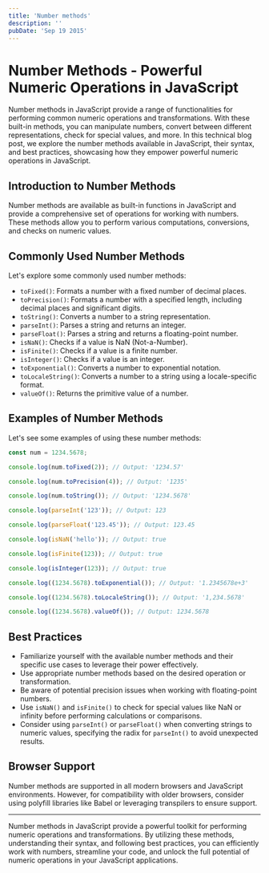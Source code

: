 ```yaml
---
title: 'Number methods'
description: ''
pubDate: 'Sep 19 2015'
---
```


# Number Methods - Powerful Numeric Operations in JavaScript

Number methods in JavaScript provide a range of functionalities for performing common numeric operations and transformations. With these built-in methods, you can manipulate numbers, convert between different representations, check for special values, and more. In this technical blog post, we explore the number methods available in JavaScript, their syntax, and best practices, showcasing how they empower powerful numeric operations in JavaScript.

## Introduction to Number Methods

Number methods are available as built-in functions in JavaScript and provide a comprehensive set of operations for working with numbers. These methods allow you to perform various computations, conversions, and checks on numeric values.

## Commonly Used Number Methods

Let's explore some commonly used number methods:

-   `toFixed()`: Formats a number with a fixed number of decimal places.
-   `toPrecision()`: Formats a number with a specified length, including decimal places and significant digits.
-   `toString()`: Converts a number to a string representation.
-   `parseInt()`: Parses a string and returns an integer.
-   `parseFloat()`: Parses a string and returns a floating-point number.
-   `isNaN()`: Checks if a value is NaN (Not-a-Number).
-   `isFinite()`: Checks if a value is a finite number.
-   `isInteger()`: Checks if a value is an integer.
-   `toExponential()`: Converts a number to exponential notation.
-   `toLocaleString()`: Converts a number to a string using a locale-specific format.
-   `valueOf()`: Returns the primitive value of a number.

## Examples of Number Methods

Let's see some examples of using these number methods:

```javascript
const num = 1234.5678;

console.log(num.toFixed(2)); // Output: '1234.57'

console.log(num.toPrecision(4)); // Output: '1235'

console.log(num.toString()); // Output: '1234.5678'

console.log(parseInt('123')); // Output: 123

console.log(parseFloat('123.45')); // Output: 123.45

console.log(isNaN('hello')); // Output: true

console.log(isFinite(123)); // Output: true

console.log(isInteger(123)); // Output: true

console.log((1234.5678).toExponential()); // Output: '1.2345678e+3'

console.log((1234.5678).toLocaleString()); // Output: '1,234.5678'

console.log((1234.5678).valueOf()); // Output: 1234.5678
```

## Best Practices

-   Familiarize yourself with the available number methods and their specific use cases to leverage their power effectively.
-   Use appropriate number methods based on the desired operation or transformation.
-   Be aware of potential precision issues when working with floating-point numbers.
-   Use `isNaN()` and `isFinite()` to check for special values like NaN or infinity before performing calculations or comparisons.
-   Consider using `parseInt()` or `parseFloat()` when converting strings to numeric values, specifying the radix for `parseInt()` to avoid unexpected results.

## Browser Support

Number methods are supported in all modern browsers and JavaScript environments. However, for compatibility with older browsers, consider using polyfill libraries like Babel or leveraging transpilers to ensure support.

---

Number methods in JavaScript provide a powerful toolkit for performing numeric operations and transformations. By utilizing these methods, understanding their syntax, and following best practices, you can efficiently work with numbers, streamline your code, and unlock the full potential of numeric operations in your JavaScript applications.
